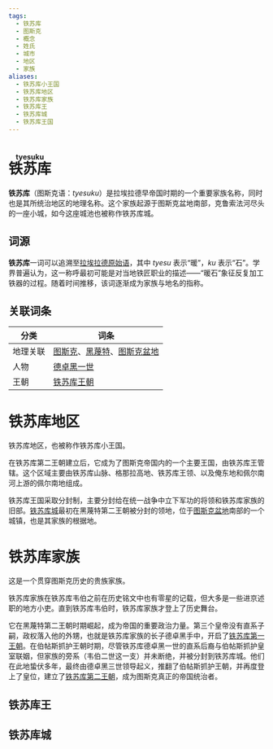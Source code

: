 ```yaml
---
tags:
  - 铁苏库
  - 图斯克
  - 概念
  - 姓氏
  - 城市
  - 地区
  - 家族
aliases:
  - 铁苏库小王国
  - 铁苏库地区
  - 铁苏库家族
  - 铁苏库王
  - 铁苏库城
  - 铁苏库王国
---
```

# <ruby>铁苏库<rt>tyesuku</rt></ruby>

**铁苏库**（图斯克语：*tyesuku*）是拉埃拉德早帝国时期的一个重要家族名称，同时也是其所统治地区的地理名称。这个家族起源于图斯克盆地南部，克鲁索法河尽头的一座小城，如今这座城池也被称作铁苏库城。

## 词源

**铁苏库**一词可以追溯至[拉埃拉德原始语](../语言/拉埃拉德原始语.md)，其中 *tyesu* 表示“暖”，*ku* 表示“石”。学界普遍认为，这一称呼最初可能是对当地铁匠职业的描述——“暖石”象征反复加工铁器的过程。随着时间推移，该词逐渐成为家族与地名的指称。

## 关联词条

| 分类   | 词条                                          |
| ---- | ------------------------------------------- |
| 地理关联 | [图斯克](图斯克.md)、[黑蔑特](黑蔑特.md)、[图斯克盆地](图斯克.md) |
| 人物   | [德卓黑一世](../人物/铁苏库/德卓黑一世.md)                 |
| 王朝   | [铁苏库王朝](../国家与王朝/铁苏库王朝.md)                  |

# 铁苏库地区

铁苏库地区，也被称作铁苏库小王国。

在铁苏库第二王朝建立后，它成为了图斯克帝国内的一个主要王国，由铁苏库王管辖。这个区域主要由铁苏库山脉、格那拉高地、铁苏库王领、以及俺东地和佩尔南河上游的佩尔南地组成。

铁苏库王国采取分封制，主要分封给在统一战争中立下军功的将领和铁苏库家族的旧部。[铁苏库城](铁苏库.md)最初在黑蔑特第二王朝被分封的领地，位于[图斯克盆地](图斯克.md)南部的一个城镇，也是其家族的根据地。

# 铁苏库家族

这是一个贯穿图斯克历史的贵族家族。

铁苏库家族在铁苏库韦伯之前在历史铭文中也有零星的记载，但大多是一些进京述职的地方小吏。直到铁苏库韦伯时，铁苏库家族才登上了历史舞台。

它在黑蔑特第二王朝时期崛起，成为帝国的重要政治力量。第三个皇帝没有直系子嗣，政权落入他的外甥，也就是铁苏库家族的长子德卓黑手中，开启了[铁苏库第一王朝](铁苏库王朝.md#铁苏库第一王朝)。在伯帖斯抓护王朝时期，尽管铁苏库德卓黑一世的直系后裔与伯帖斯抓护皇室联姻，但家族的旁系（韦伯二世这一支）并未断绝，并被分封到铁苏库城。他们在此地蛰伏多年，最终由德卓黑三世领导起义，推翻了伯帖斯抓护王朝，并再度登上了皇位，建立了[铁苏库第二王朝](铁苏库王朝.md#铁苏库第二王朝)，成为图斯克真正的帝国统治者。

## 铁苏库王

## 铁苏库城

